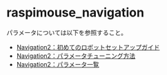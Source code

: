 # raspimouse_navigation

パラメータについては以下を参照すること。
- [Navigation2：初めてのロボットセットアップガイド](https://docs.nav2.org/setup_guides/index.html)
- [Navigation2：パラメータチューニング方法](https://docs.nav2.org/tuning/index.html)
- [Navigation2：パラメータ一覧](https://docs.nav2.org/configuration/index.html)
